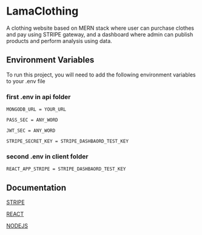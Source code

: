 # LamaClothing
A clothing website based on MERN stack where user can purchase clothes and pay using STRIPE gateway, and a dashboard where admin can publish products and perform analysis using data.

## Environment Variables

To run this project, you will need to add the following environment variables to your .env file

### first .env in api folder
```
MONGODB_URL = YOUR_URL

PASS_SEC = ANY_WORD

JWT_SEC = ANY_WORD

STRIPE_SECRET_KEY = STRIPE_DASHBAORD_TEST_KEY
```
### second .env in client folder

```
REACT_APP_STRIPE = STRIPE_DASHBAORD_TEST_KEY
```

## Documentation

[STRIPE](https://stripe.com/docs)

[REACT](https://legacy.reactjs.org/docs/getting-started.html)

[NODEJS](https://nodejs.org/en/docs)
